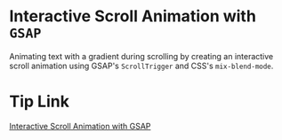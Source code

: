 # Interactive Scroll Animation with `GSAP`

Animating text with a gradient during scrolling by creating an interactive scroll animation using GSAP's `ScrollTrigger` and CSS's `mix-blend-mode`.

# Tip Link

[Interactive Scroll Animation with GSAP](https://front.tips/interactive-scroll-animation-gsap)
